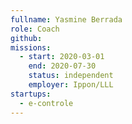 ```yaml
---
fullname: Yasmine Berrada
role: Coach
github: 
missions:
  - start: 2020-03-01
    end: 2020-07-30
    status: independent
    employer: Ippon/LLL
startups:
  - e-controle
---
```

